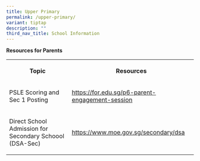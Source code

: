 ```yaml
---
title: Upper Primary
permalink: /upper-primary/
variant: tiptap
description: ""
third_nav_title: School Information
---
```

<p><strong>Resources for Parents</strong>
</p>
<table>
<tbody>
<tr>
<th rowspan="1" colspan="1">
<p>Topic</p>
</th>
<th rowspan="1" colspan="1">
<p>Resources</p>
</th>
</tr>
<tr>
<td rowspan="1" colspan="1">
<p>PSLE Scoring and Sec 1 Posting</p>
</td>
<td rowspan="1" colspan="1">
<p><a href="https://for.edu.sg/p6-parent-engagement-session" rel="noopener noreferrer nofollow" target="_blank"><u>https://for.edu.sg/p6-parent-engagement-session</u></a>
</p>
</td>
</tr>
<tr>
<td rowspan="1" colspan="1">
<p>Direct School Admission for Secondary Schoool (DSA-Sec)</p>
</td>
<td rowspan="1" colspan="1">
<p><a href="https://www.moe.gov.sg/secondary/dsa" rel="noopener noreferrer nofollow" target="_blank"><u>https://www.moe.gov.sg/secondary/dsa</u></a>
</p>
</td>
</tr>
</tbody>
</table>
<p></p>